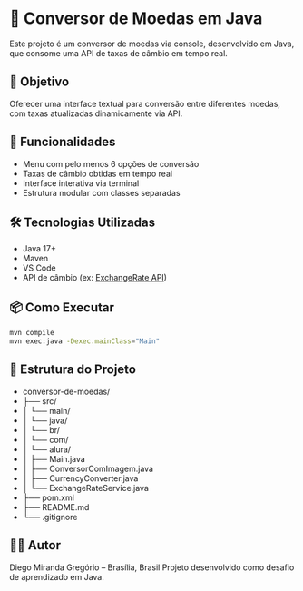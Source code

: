 # 💱 Conversor de Moedas em Java

Este projeto é um conversor de moedas via console, desenvolvido em Java, que consome uma API de taxas de câmbio em tempo real.

## 🎯 Objetivo

Oferecer uma interface textual para conversão entre diferentes moedas, com taxas atualizadas dinamicamente via API.

## 🚀 Funcionalidades

- Menu com pelo menos 6 opções de conversão
- Taxas de câmbio obtidas em tempo real
- Interface interativa via terminal
- Estrutura modular com classes separadas

## 🛠️ Tecnologias Utilizadas

- Java 17+
- Maven
- VS Code
- API de câmbio (ex: [ExchangeRate API](https://www.exchangerate-api.com/))

## 📦 Como Executar

```bash
mvn compile
mvn exec:java -Dexec.mainClass="Main"
```

## 📁 Estrutura do Projeto

- conversor-de-moedas/
- ├── src/
- │ └── main/
- │ └── java/
- │ └── br/
- │ └── com/
- │ └── alura/
- │ ├── Main.java
- │ ├── ConversorComImagem.java
- │ ├── CurrencyConverter.java
- │ └── ExchangeRateService.java
- ├── pom.xml
- ├── README.md
- └── .gitignore

## 👨‍💻 Autor

Diego Miranda Gregório – Brasília, Brasil
Projeto desenvolvido como desafio de aprendizado em Java.
